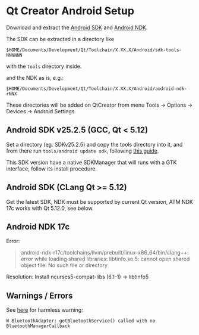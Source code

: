 # Qt Creator Android Setup

Download and extract the [Android SDK](https://developer.android.com/studio/#command-tools)
and [Android NDK](https://developer.android.com/ndk/downloads/).

The SDK can be extracted in a directory like

`$HOME/Documents/Development/Qt/Toolchain/X.XX.X/Android/sdk-tools-NNNNNN`

with the `tools` directory inside.

and the NDK as is, e.g.:

`$HOME/Documents/Development/Qt/Toolchain/X.XX.X/Android/android-ndk-rNNX`

These directories will be added on QtCreator from menu Tools -> Options -> Devices -> Android Settings

## Android SDK v25.2.5 (GCC, Qt < 5.12)

Set a directory (eg. SDKv25.2.5) and copy the tools directory into it, and from there run
`tools/android update sdk`, following
[this guide](http://doc.qt.io/qtcreator/creator-developing-android.html#setting-up-the-development-environment).

This SDK version have a native SDKManager that will runs with a GTK interface, follow its
install procedure.

## Android SDK (CLang Qt >= 5.12)

Get the latest SDK, NDK must be supported by current Qt version, ATM NDK 17c works with Qt 5.12.0, see below.

## Android NDK 17c

Error:
> android-ndk-r17c/toolchains/llvm/prebuilt/linux-x86_64/bin/clang++:
error while loading shared libraries: libtinfo.so.5: cannot open shared object file:
No such file or directory

Resolution:
Install ncurses5-compat-libs (6.1-1) -> libtinfo5

## Warnings / Errors

See [here](https://stackoverflow.com/questions/15889908/getbluetoothservice-called-with-no-bluetoothmanagercallback) for harmless warning:

`W BluetoothAdapter: getBluetoothService() called with no BluetoothManagerCallback`

